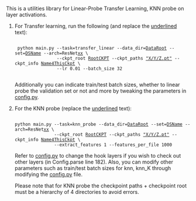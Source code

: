 This is a utilities library for Linear-Probe Transfer Learning, KNN probe on layer activations.

1. For Transfer learning, run the following (and replace the <ins>underlined</ins> text):

    <pre><code>
    python main.py --task=transfer_linear --data_dir=<u>DataRoot</u> --set=<u>DSName</u> --arch=ResNet<u>xx</u> \
                   --ckpt_root <u>RootCKPT</u> --ckpt_paths <u>"X/Y/Z.pt"</u> --ckpt_info <u>Name4ThisCkpt</u> \
                   --lr 0.01 --batch_size 32
    </code></pre>

    Additionally you can indicate train/test batch sizes, whether to linear probe the validation set or not and more by tweaking the parameters in [config.py](./config.py). 
    
    
    
2.  For the KNN probe (replace the <ins>underlined</ins> text):
    <pre><code>
    python main.py --task=knn_probe --data_dir=<u>DataRoot</u> --set=<u>DSName</u> --arch=ResNet<u>xx</u> \
                   --ckpt_root <u>RootCKPT</u> --ckpt_paths <u>"X/Y/Z.pt"</u> --ckpt_info <u>Name4ThisCkpt</u> \
                   --extract_features 1 --features_per_file 1000
    </code></pre>

    Refer to [config.py](./config.py) to change the hook layers if you wish to check out other layers (in Config.parse line 182). Also, you can modify other parameters such as train/test batch sizes for knn, knn_K through modifying the [config.py](./config.py) file. 

    Please note that for KNN probe the checkpoint paths + checkpoint root must be a hierarchy of 4 directories to avoid errors.


